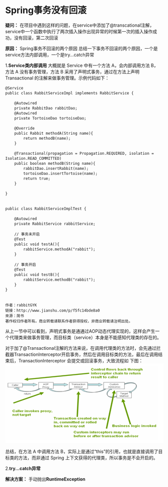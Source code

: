 # Spring事务没有回滚

**疑问：**
在项目中遇到这样的问题，在service中添加了@transcational注解，service中一个函数中执行了两次插入操作出现异常的时候第一次的插入操作成功，没有回滚，第二次回滚

**原因：**
Spring事务不回滚的两个原因
总结一下事务不回滚的两个原因，一个是service方法内部调用，一个是try...catch异常

1.**Service类内部调用**
大概就是 Service 中有一个方法 A，会内部调用方法 B， 方法 A 没有事务管理，方法 B 采用了声明式事务，通过在方法上声明 Transactional 的注解来做事务管理。示例代码如下：


```
@Service
public class RabbitServiceImpl implements RabbitService {

    @Autowired
    private RabbitDao rabbitDao;
    @Autowired
    private TortoiseDao tortoiseDao;

    @Override
    public Rabbit methodA(String name){
        return methodB(name);
    }

    @Transactional(propagation = Propagation.REQUIRED, isolation = Isolation.READ_COMMITTED)
    public boolean methodB(String name){
        rabbitDao.insertRabbit(name);
        tortoiseDao.insertTortoise(name);
        return true;
    }

}


public class RabbitServiceImplTest {

    @Autowired
    private RabbitService rabbitService;

    // 事务未开启
    @Test
    public void testA(){
        rabbitService.methodA("rabbit");
    }

    // 事务开启
    @Test
    public void testB(){
        rabbitService.methodB("rabbit");
    }
}


作者：rabbitGYK
链接：http://www.jianshu.com/p/f5fc14bde8a0
來源：简书
著作权归作者所有。商业转载请联系作者获得授权，非商业转载请注明出处。
```
从上一节中可以看到，声明式事务是通通过AOP动态代理实现的，这样会产生一个代理类来做事务管理，而目标类（service）本身是不能感知代理类的存在的。

对于加了@Transactional注解的方法来说，在调用代理类的方法时，会先通过拦截器TransactionInterceptor开启事务，然后在调用目标类的方法，最后在调用结束后，TransactionInterceptor 会提交或回滚事务，大致流程如
下图：![](/assets/1.png)

总结，在方法 A 中调用方法 B，实际上是通过“this”的引用，也就是直接调用了目标类的方法，而非通过 Spring 上下文获得的代理类，所以事务是不会开启的。

2.**try...catch异常**






**解决方案：**
手动抛出**RuntimeException**

